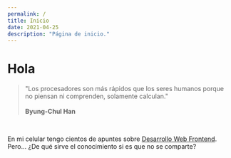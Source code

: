 ```yaml
---
permalink: /
title: Inicio
date: 2021-04-25
description: "Página de inicio."
---
```


# Hola

> "Los procesadores son más rápidos que los seres humanos porque no piensan ni comprenden, solamente calculan."\
> \
> **Byung-Chul Han**

<br>

En mi celular tengo cientos de apuntes sobre [Desarrollo Web Frontend](articulos/frontend/ruta-de-aprendizaje). Pero... ¿De qué sirve el conocimiento si es que no se comparte?
